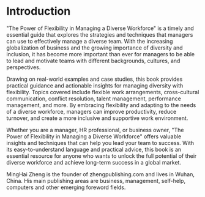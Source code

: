 # Introduction

"The Power of Flexibility in Managing a Diverse Workforce" is a timely and essential guide that explores the strategies and techniques that managers can use to effectively manage a diverse team. With the increasing globalization of business and the growing importance of diversity and inclusion, it has become more important than ever for managers to be able to lead and motivate teams with different backgrounds, cultures, and perspectives.

Drawing on real-world examples and case studies, this book provides practical guidance and actionable insights for managing diversity with flexibility. Topics covered include flexible work arrangements, cross-cultural communication, conflict resolution, talent management, performance management, and more. By embracing flexibility and adapting to the needs of a diverse workforce, managers can improve productivity, reduce turnover, and create a more inclusive and supportive work environment.

Whether you are a manager, HR professional, or business owner, "The Power of Flexibility in Managing a Diverse Workforce" offers valuable insights and techniques that can help you lead your team to success. With its easy-to-understand language and practical advice, this book is an essential resource for anyone who wants to unlock the full potential of their diverse workforce and achieve long-term success in a global market.

MingHai Zheng is the founder of zhengpublishing.com and lives in Wuhan, China. His main publishing areas are business, management, self-help, computers and other emerging foreword fields.

